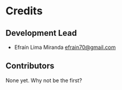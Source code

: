 # Credits

## Development Lead

* Efraín Lima Miranda <efrain70@gmail.com>

## Contributors

None yet. Why not be the first?
